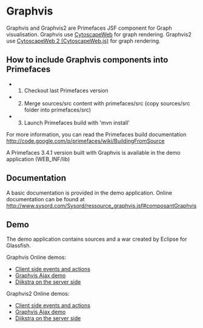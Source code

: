 Graphvis
========

Graphvis and Graphvis2 are Primefaces JSF component for Graph visualisation.
Graphvis use [CytoscapeWeb](http://cytoscapeweb.cytoscape.org/) for graph rendering.
Graphvis2 use [CytoscapeWeb 2 (CytoscapeWeb.js)](http://cytoscapeweb.cytoscape.org/) for graph rendering.
 
## How to include Graphvis components into Primefaces

* 1. Checkout last Primefaces version
* 2. Merge sources/src content with primefaces/src (copy sources/src folder into primefaces/src) 
* 3. Launch Primefaces build with 'mvn install' 

For more information, you can read the Primefaces build documentation http://code.google.com/p/primefaces/wiki/BuildingFromSource

A Primefaces 3.4.1 version built with Graphvis is available in the demo application (WEB_INF/lib) 

## Documentation
A basic documentation is provided in the demo application. 
Online documentation can be found at http://www.sysord.com/Sysord/ressource_graphvis.jsf#composantGraphvis

## Demo

The demo application contains sources and a war created by Eclipse for Glassfish. 


Graphvis Online demos:	
  - [Client side events and actions](http://www.sysord.com/Sysord/ressource_graphvis_demo_clientSideEvents.jsf)   
  - [Graphvis Ajax demo](http://www.sysord.com/Sysord/ressource_graphvis_demo_ajaxBehaviors.jsf)
  - [Dijkstra on the server side](http://www.sysord.com/Sysord/ressource_graphvis_demo_dijkstra.jsf)

Graphvis2 Online demos:  
  - [Client side events and actions](http://www.sysord.com/Sysord/ressource_graphvis2_demo_clientSideEvents.jsf)   
  - [Graphvis Ajax demo](http://www.sysord.com/Sysord/ressource_graphvis2_demo_ajaxBehaviors.jsf)
  - [Dijkstra on the server side](http://www.sysord.com/Sysord/ressource_graphvis2_demo_dijkstra.jsf)
 

